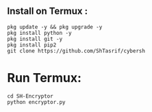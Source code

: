 ## Install on Termux :
```
pkg update -y && pkg upgrade -y
pkg install python -y
pkg install git -y
pkg install pip2
git clone https://github.com/ShTasrif/cybersh
```

# Run Termux:
```
cd SH-Encryptor
python encryptor.py
```
